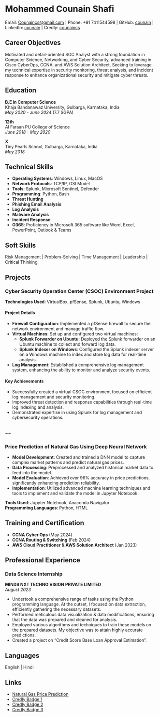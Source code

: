 # Mohammed Counain Shafi
Email: Counaincs@gmail.com | Phone: +91 7411544598 | GitHub: [counain](https://github.com/counaincs) | LinkedIn: [counain](https://www.linkedin.com/in/counain) | Credly: [counaincs](https://www.credly.com/users/counain)

## Career Objectives
Motivated and detail-oriented SOC Analyst with a strong foundation in Computer Science, Networking, and Cyber Security, advanced training in Cisco CyberOps, CCNA, and AWS Solution Architect. Seeking to leverage my technical expertise in security monitoring, threat analysis, and incident response to enhance organizational security and mitigate cyber threats.

## Education
**B.E in Computer Science**  
Khaja Bandanawaz University, Gulbarga, Karnataka, India  
*May 2020 - June 2024* (7.7 SGPA)

**12th**  
Al Faraan PU College of Science  
*June 2018 - May 2020*

**X**  
Tiny Pearls School, Gulbarga, Karnataka, India  
*May 2018*

## Technical Skills
- **Operating Systems**: Windows, Linux, MacOS
- **Network Protocols**: TCP/IP, OSI Model
- **Tools**: Splunk, Microsoft Sentinel, Defender
- **Programming**: Python, Bash
- **Threat Hunting**
- **Phishing Email Analysis**
- **Log Analysis**
- **Malware Analysis**
- **Incident Response**
- **O365**: Proficiency in Microsoft 365 software like Word, Excel, PowerPoint, Outlook & Teams

## Soft Skills
Risk Management | Problem-Solving | Time Management | Leadership | Critical Thinking

## Projects

### Cyber Security Operation Center (CSOC) Environment Project
**Technologies Used**: VirtualBox, pfSense, Splunk, Ubuntu, Windows

#### Project Details
- **Firewall Configuration**: Implemented a pfSense firewall to secure the network environment and manage traffic flow.
- **Virtual Machines**: Set up and configured two virtual machines:
  - **Splunk Forwarder on Ubuntu**: Deployed the Splunk forwarder on an Ubuntu machine to collect and forward log data.
  - **Splunk Indexer on Windows**: Configured the Splunk indexer server on a Windows machine to index and store log data for real-time analysis.
- **Log Management**: Established a comprehensive log management system, enhancing the ability to monitor and analyze security events.

#### Key Achievements
- Successfully created a virtual CSOC environment focused on efficient log management and security monitoring.
- Improved threat detection and response capabilities through real-time log indexing and analysis.
- Demonstrated expertise in using Splunk for log management and cybersecurity operations.

--
--

### Price Prediction of Natural Gas Using Deep Neural Network 
- **Model Development**: Created and trained a DNN model to capture complex market patterns and predict natural gas prices.
- **Data Processing**: Preprocessed and analyzed historical market data to feed into the model.
- **Model Evaluation**: Achieved over 96% accuracy in price predictions, significantly enhancing prediction reliability.
- **Implementation**: Utilized advanced machine learning techniques and tools to implement and validate the model in Jupyter Notebook.

**Tools Used**: Jupyter Notebook, Anaconda Navigator  
**Programming Languages**: Python, HTML

## Training and Certification
- **CCNA Cyber Ops** (May 2024)
- **CCNA Routing & Switching** (Feb 2024)
- **AWS Cloud Practitioner & AWS Solution Architect** (Jan 2023)

## Professional Experience
### Data Science Internship
**MINDS NXT TECHNO VISION PRIVATE LIMITED**  
*August 2023*
- Undertook a comprehensive range of tasks using the Python programming language. At the outset, I focused on data extraction, efficiently gathering the necessary datasets.
- Performed meticulous data visualization & data modifications, ensuring that the data was prepared and cleaned for analysis.
- Employed various algorithms and techniques to train these models on the prepared datasets. My objective was to attain highly accurate predictions.
- Created a project on “Credit Score Base Loan Approval Estimation”.

## Languages
English | Hindi

## Links
- [Natural Gas Price Prediction](https://github.com/counaincs/natural_gas_price_predictioon)
- [Credly Badge 1](https://www.credly.com/badges/18190889-e4d8-40f8-a85d-f40e23ca5e76/public_url)
- [Credly Badge 2](https://www.credly.com/badges/453d7de6-3cab-40cb-898a-d43e0b311472/public_url)
- [Credly Badge 3](https://www.credly.com/badges/1451dcd9-baba-4752-9048-3cdb30e6f6c8/public_url)
